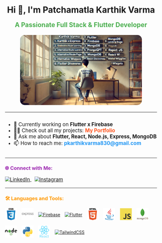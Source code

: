 <h1 align="center">Hi 👋, I'm Patchamatla Karthik Varma</h1>
<h3 align="center" style="margin-top: 20px; font-size: 1.5em; color: #4CAF50;">A Passionate Full Stack & Flutter Developer</h3>

<p align="center" style="margin: 20px 0;">
  <a href="https://portfolio-pi-one-12.vercel.app/" target="_blank">
    <img src="https://raw.githubusercontent.com/Karthik-Patchamatla/Nike-Application/refs/heads/main/shoes/githubprofile.webp" alt="MasterHead" style="border-radius: 15px; width: 80%; max-width: 600px;" />
  </a>
</p>

---

<div style="display: flex; align-items: flex-start; gap: 20px;">
  <div style="font-size: 1.2em;">
    <ul>
      <li>🔭 Currently working on <strong>Flutter x Firebase</strong></li>
      <li>👨‍💻 Check out all my projects: 
        <a href="https://myresponsiveportfolio.vercel.app/" target="_blank" style="color: #FF5722; text-decoration: none;"><strong>My Portfolio</strong></a>
      </li>
      <li>💬 Ask me about <strong>Flutter, React, Node.js, Express, MongoDB</strong></li>
      <li>📫 How to reach me: 
        <a href="mailto:pkarthikvarma830@gmail.com" style="color: #2196F3; text-decoration: none;"><strong>pkarthikvarma830@gmail.com</strong></a>
      </li>
    </ul>
  </div>
</div>

---

<h3 align="left" style="color: #9C27B0;">🌐 Connect with Me:</h3>
<p align="left" style="font-size: 1.2em;">
  <a href="https://linkedin.com/in/karthik varma" target="_blank" style="margin-right: 10px;">
    <img align="center" src="https://raw.githubusercontent.com/rahuldkjain/github-profile-readme-generator/master/src/images/icons/Social/linked-in-alt.svg" alt="LinkedIn" height="30" width="40" />
  </a>
  <a href="https://instagram.com/karthikvarma24_" target="_blank">
    <img align="center" src="https://raw.githubusercontent.com/rahuldkjain/github-profile-readme-generator/master/src/images/icons/Social/instagram.svg" alt="Instagram" height="30" width="40" />
  </a>
</p>

---

<h3 align="left" style="color: #FF9800;">🛠️ Languages and Tools:</h3>
<div style="display: flex; flex-wrap: wrap; gap: 15px; align-items: center;">
  <a href="https://www.w3schools.com/css/" target="_blank" rel="noreferrer">
    <img src="https://raw.githubusercontent.com/devicons/devicon/master/icons/css3/css3-original-wordmark.svg" alt="CSS3" width="40" height="40" />
  </a>
  <a href="https://expressjs.com" target="_blank" rel="noreferrer">
    <img src="https://raw.githubusercontent.com/devicons/devicon/master/icons/express/express-original-wordmark.svg" alt="Express.js" width="40" height="40" />
  </a>
  <a href="https://firebase.google.com/" target="_blank" rel="noreferrer">
    <img src="https://www.vectorlogo.zone/logos/firebase/firebase-icon.svg" alt="Firebase" width="40" height="40" />
  </a>
  <a href="https://flutter.dev" target="_blank" rel="noreferrer">
    <img src="https://www.vectorlogo.zone/logos/flutterio/flutterio-icon.svg" alt="Flutter" width="40" height="40" />
  </a>
  <a href="https://www.w3.org/html/" target="_blank" rel="noreferrer">
    <img src="https://raw.githubusercontent.com/devicons/devicon/master/icons/html5/html5-original-wordmark.svg" alt="HTML5" width="40" height="40" />
  </a>
  <a href="https://www.java.com" target="_blank" rel="noreferrer">
    <img src="https://raw.githubusercontent.com/devicons/devicon/master/icons/java/java-original.svg" alt="Java" width="40" height="40" />
  </a>
  <a href="https://developer.mozilla.org/en-US/docs/Web/JavaScript" target="_blank" rel="noreferrer">
    <img src="https://raw.githubusercontent.com/devicons/devicon/master/icons/javascript/javascript-original.svg" alt="JavaScript" width="40" height="40" />
  </a>
  <a href="https://www.mongodb.com/" target="_blank" rel="noreferrer">
    <img src="https://raw.githubusercontent.com/devicons/devicon/master/icons/mongodb/mongodb-original-wordmark.svg" alt="MongoDB" width="40" height="40" />
  </a>
  <a href="https://nodejs.org" target="_blank" rel="noreferrer">
    <img src="https://raw.githubusercontent.com/devicons/devicon/master/icons/nodejs/nodejs-original-wordmark.svg" alt="Node.js" width="40" height="40" />
  </a>
  <a href="https://www.python.org" target="_blank" rel="noreferrer">
    <img src="https://raw.githubusercontent.com/devicons/devicon/master/icons/python/python-original.svg" alt="Python" width="40" height="40" />
  </a>
  <a href="https://reactjs.org/" target="_blank" rel="noreferrer">
    <img src="https://raw.githubusercontent.com/devicons/devicon/master/icons/react/react-original-wordmark.svg" alt="React" width="40" height="40" />
  </a>
  <a href="https://tailwindcss.com/" target="_blank" rel="noreferrer">
    <img src="https://www.vectorlogo.zone/logos/tailwindcss/tailwindcss-icon.svg" alt="TailwindCSS" width="40" height="40" />
  </a>
</div>
